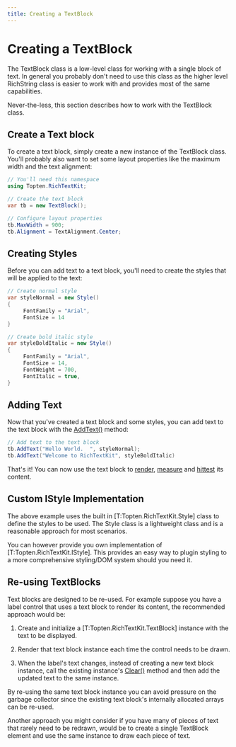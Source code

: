 ```yaml
---
title: Creating a TextBlock
---
```


# Creating a TextBlock

The TextBlock class is a low-level class for working with a single block of text.  In 
general you probably don't need to use this class as the higher level RichString class
is easier to work with and provides most of the same capabilities.

Never-the-less, this section describes how to work with the TextBlock class.

## Create a Text block

To create a text block, simply create a new instance of the TextBlock class.  You'll 
probably also want to set some layout properties like the maximum width and the text alignment:

```csharp
// You'll need this namespace
using Topten.RichTextKit;

// Create the text block
var tb = new TextBlock();

// Configure layout properties
tb.MaxWidth = 900;
tb.Alignment = TextAlignment.Center;
```

## Creating Styles

Before you can add text to a text block, you'll need to create the styles
that will be applied to the text:

```csharp
// Create normal style
var styleNormal = new Style() 
{
     FontFamily = "Arial", 
     FontSize = 14
}

// Create bold italic style
var styleBoldItalic = new Style() 
{
     FontFamily = "Arial", 
     FontSize = 14,
     FontWeight = 700,
     FontItalic = true,
}
```

## Adding Text

Now that you've created a text block and some styles, you can add text to the 
text block with the [AddText()](./ref/Topten.RichTextKit.TextBlock.AddText) method:

```csharp
// Add text to the text block
tb.AddText("Hello World.  ", styleNormal);
tb.AddText("Welcome to RichTextKit", styleBoldItalic)
```

That's it!  You can now use the text block to [render](rendering), [measure](measuring) and [hittest](hittesting) its content.


## Custom IStyle Implementation

The above example uses the built in [T:Topten.RichTextKit.Style] class to define the styles to be 
used.  The Style class is a lightweight class and is a reasonable approach for 
most scenarios.

You can however provide you own implementation of [T:Topten.RichTextKit.IStyle].  This 
provides an easy way to plugin styling to a more comprehensive styling/DOM system should 
you need it.

 
## Re-using TextBlocks

Text blocks are designed to be re-used.  For example suppose you have a label control
that uses a text block to render its content, the recommended approach would be:

1. Create and initialize a [T:Topten.RichTextKit.TextBlock] instance with the text to be displayed.

2. Render that text block instance each time the control needs to be drawn.

3. When the label's text changes, instead of creating a new text block instance, 
   call the existing instance's [Clear()](./ref/Topten.RichTextKit.TextBlock.Clear) method 
   and then add the updated text to the same instance.

By re-using the same text block instance you can avoid pressure on the garbage collector
since the existing text block's internally allocated arrays can be re-used.

Another approach you might consider if you have many of pieces of text that rarely need
to be redrawn, would be to create a single TextBlock element and use the same instance
to draw each piece of text.


